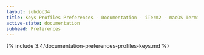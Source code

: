 ```yaml
---
layout: subdoc34
title: Keys Profiles Preferences - Documentation - iTerm2 - macOS Terminal Replacement
active-state: documentation
subhead: Preferences
---
```

{% include 3.4/documentation-preferences-profiles-keys.md %}

